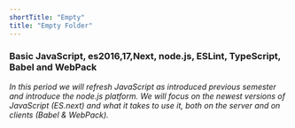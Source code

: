 ```yaml
---
shortTitle: "Empty"
title: "Empty Folder"
---
```


### Basic JavaScript, es2016,17,Next, node.js, ESLint, TypeScript, Babel and WebPack

*In this period we will refresh JavaScript as introduced previous semester and introduce the node.js platform. 
We will focus on the newest versions of JavaScript (ES.next) and what it takes to use it, both on the server and on clients (Babel & WebPack).*
